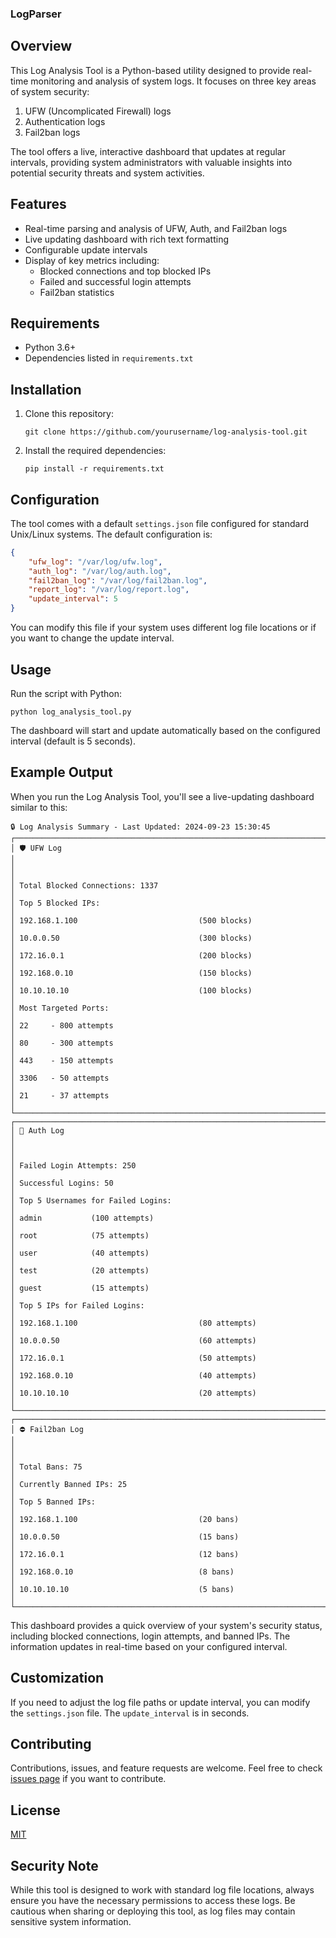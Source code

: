 ### LogParser

## Overview
This Log Analysis Tool is a Python-based utility designed to provide real-time monitoring and analysis of system logs. It focuses on three key areas of system security:

1. UFW (Uncomplicated Firewall) logs
2. Authentication logs
3. Fail2ban logs

The tool offers a live, interactive dashboard that updates at regular intervals, providing system administrators with valuable insights into potential security threats and system activities.

## Features
- Real-time parsing and analysis of UFW, Auth, and Fail2ban logs
- Live updating dashboard with rich text formatting
- Configurable update intervals
- Display of key metrics including:
  - Blocked connections and top blocked IPs
  - Failed and successful login attempts
  - Fail2ban statistics

## Requirements
- Python 3.6+
- Dependencies listed in `requirements.txt`

## Installation
1. Clone this repository:
   ```
   git clone https://github.com/yourusername/log-analysis-tool.git
   ```
2. Install the required dependencies:
   ```
   pip install -r requirements.txt
   ```

## Configuration
The tool comes with a default `settings.json` file configured for standard Unix/Linux systems. The default configuration is:

```json
{
    "ufw_log": "/var/log/ufw.log",
    "auth_log": "/var/log/auth.log",
    "fail2ban_log": "/var/log/fail2ban.log",
    "report_log": "/var/log/report.log",
    "update_interval": 5
}
```

You can modify this file if your system uses different log file locations or if you want to change the update interval.

## Usage
Run the script with Python:

```
python log_analysis_tool.py
```

The dashboard will start and update automatically based on the configured interval (default is 5 seconds).

## Example Output
When you run the Log Analysis Tool, you'll see a live-updating dashboard similar to this:

```
🔒 Log Analysis Summary - Last Updated: 2024-09-23 15:30:45
┌────────────────────────────────────────────────────────────────────────────┐
│ 🛡️ UFW Log                                                                  │
│                                                                            │
│ Total Blocked Connections: 1337                                            │
│ Top 5 Blocked IPs:                                                         │
│ 192.168.1.100                           (500 blocks)                       │
│ 10.0.0.50                               (300 blocks)                       │
│ 172.16.0.1                              (200 blocks)                       │
│ 192.168.0.10                            (150 blocks)                       │
│ 10.10.10.10                             (100 blocks)                       │
│ Most Targeted Ports:                                                       │
│ 22     - 800 attempts                                                      │
│ 80     - 300 attempts                                                      │
│ 443    - 150 attempts                                                      │
│ 3306   - 50 attempts                                                       │
│ 21     - 37 attempts                                                       │
└────────────────────────────────────────────────────────────────────────────┘
┌────────────────────────────────────────────────────────────────────────────┐
│ 🔑 Auth Log                                                                 │
│                                                                            │
│ Failed Login Attempts: 250                                                 │
│ Successful Logins: 50                                                      │
│ Top 5 Usernames for Failed Logins:                                         │
│ admin           (100 attempts)                                             │
│ root            (75 attempts)                                              │
│ user            (40 attempts)                                              │
│ test            (20 attempts)                                              │
│ guest           (15 attempts)                                              │
│ Top 5 IPs for Failed Logins:                                               │
│ 192.168.1.100                           (80 attempts)                      │
│ 10.0.0.50                               (60 attempts)                      │
│ 172.16.0.1                              (50 attempts)                      │
│ 192.168.0.10                            (40 attempts)                      │
│ 10.10.10.10                             (20 attempts)                      │
└────────────────────────────────────────────────────────────────────────────┘
┌────────────────────────────────────────────────────────────────────────────┐
│ ⛔ Fail2ban Log                                                             │
│                                                                            │
│ Total Bans: 75                                                             │
│ Currently Banned IPs: 25                                                   │
│ Top 5 Banned IPs:                                                          │
│ 192.168.1.100                           (20 bans)                          │
│ 10.0.0.50                               (15 bans)                          │
│ 172.16.0.1                              (12 bans)                          │
│ 192.168.0.10                            (8 bans)                           │
│ 10.10.10.10                             (5 bans)                           │
└────────────────────────────────────────────────────────────────────────────┘
```

This dashboard provides a quick overview of your system's security status, including blocked connections, login attempts, and banned IPs. The information updates in real-time based on your configured interval.

## Customization
If you need to adjust the log file paths or update interval, you can modify the `settings.json` file. The `update_interval` is in seconds.

## Contributing
Contributions, issues, and feature requests are welcome. Feel free to check [issues page](https://github.com/yourusername/log-analysis-tool/issues) if you want to contribute.

## License
[MIT](https://choosealicense.com/licenses/mit/)

## Security Note
While this tool is designed to work with standard log file locations, always ensure you have the necessary permissions to access these logs. Be cautious when sharing or deploying this tool, as log files may contain sensitive system information.
